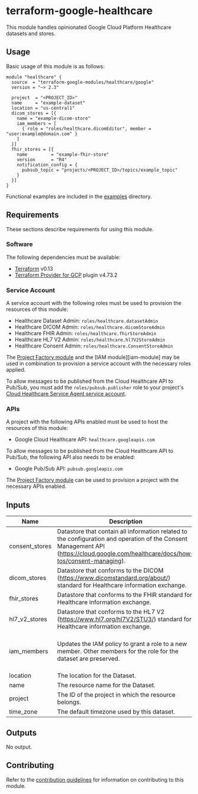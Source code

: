 # terraform-google-healthcare

This module handles opinionated Google Cloud Platform Healthcare datasets and stores.

## Usage

Basic usage of this module is as follows:

```hcl
module "healthcare" {
  source  = "terraform-google-modules/healthcare/google"
  version = "~> 2.3"

  project  = "<PROJECT_ID>"
  name     = "example-dataset"
  location = "us-central1"
  dicom_stores = [{
    name = "example-dicom-store"
    iam_members = [
      { role = "roles/healthcare.dicomEditor", member = "user:example@domain.com" }
    ]
  }]
  fhir_stores = [{
    name         = "example-fhir-store"
    version      = "R4"
    notification_config = {
      pubsub_topic = "projects/<PROJECT_ID>/topics/example_topic"
    }
  }]
}
```

Functional examples are included in the
[examples](./examples/) directory.

## Requirements

These sections describe requirements for using this module.

### Software

The following dependencies must be available:

- [Terraform][terraform] v0.13
- [Terraform Provider for GCP][terraform-provider-gcp] plugin v4.73.2

### Service Account

A service account with the following roles must be used to provision
the resources of this module:

- Healthcare Dataset Admin: `roles/healthcare.datasetAdmin`
- Healthcare DICOM Admin: `roles/healthcare.dicomStoreAdmin`
- Healthcare FHIR Admin: `roles/healthcare.fhirStoreAdmin`
- Healthcare HL7 V2 Admin: `roles/healthcare.hl7V2StoreAdmin`
- Healthcare Consent Admin: `roles/healthcare.ConsentStoreAdmin`

The [Project Factory module][project-factory-module] and the
[IAM module][iam-module] may be used in combination to provision a
service account with the necessary roles applied.

To allow messages to be published from the Cloud Healthcare API to Pub/Sub,
you must add the `roles/pubsub.publisher` role to your project's [Cloud Healthcare
Service Agent service account](https://cloud.google.com/healthcare/docs/how-tos/controlling-access-other-products#the_cloud_healthcare_service_agent).

### APIs

A project with the following APIs enabled must be used to host the
resources of this module:

- Google Cloud Healthcare API: `healthcare.googleapis.com`

To allow messages to be published from the Cloud Healthcare API to Pub/Sub,
the following API also needs to be enabled:
- Google Pub/Sub API: `pubsub.googleapis.com`

The [Project Factory module][project-factory-module] can be used to
provision a project with the necessary APIs enabled.

<!-- BEGINNING OF PRE-COMMIT-TERRAFORM DOCS HOOK -->
## Inputs

| Name | Description | Type | Default | Required |
|------|-------------|------|---------|:--------:|
| consent\_stores | Datastore that contain all information related to the configuration and operation of the Consent Management API (https://cloud.google.com/healthcare/docs/how-tos/consent-managing). | `any` | `[]` | no |
| dicom\_stores | Datastore that conforms to the DICOM (https://www.dicomstandard.org/about/) standard for Healthcare information exchange. | `any` | `[]` | no |
| fhir\_stores | Datastore that conforms to the FHIR standard for Healthcare information exchange. | `any` | `[]` | no |
| hl7\_v2\_stores | Datastore that conforms to the HL7 V2 (https://www.hl7.org/hl7V2/STU3/) standard for Healthcare information exchange. | `any` | `[]` | no |
| iam\_members | Updates the IAM policy to grant a role to a new member. Other members for the role for the dataset are preserved. | <pre>list(object({<br>    role   = string<br>    member = string<br>  }))</pre> | `[]` | no |
| location | The location for the Dataset. | `string` | n/a | yes |
| name | The resource name for the Dataset. | `string` | n/a | yes |
| project | The ID of the project in which the resource belongs. | `string` | n/a | yes |
| time\_zone | The default timezone used by this dataset. | `string` | `null` | no |

## Outputs

No output.

<!-- END OF PRE-COMMIT-TERRAFORM DOCS HOOK -->

## Contributing

Refer to the [contribution guidelines](./CONTRIBUTING.md) for
information on contributing to this module.

[project-factory-module]: https://registry.terraform.io/modules/terraform-google-modules/project-factory/google
[terraform-provider-gcp]: https://www.terraform.io/docs/providers/google/index.html
[terraform]: https://www.terraform.io/downloads.html
